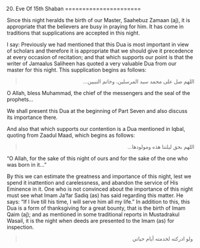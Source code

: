 20. Eve Of 15th Shaban
======================

Since this night heralds the birth of our Master, Saahebuz Zamaan (aj),
it is appropriate that the believers are busy in praying for him. It has
come in traditions that supplications are accepted in this night.

I say: Previously we had mentioned that this Dua is most important in
view of scholars and therefore it is appropriate that we should give it
precedence at every occasion of recitation; and that which supports our
point is that the writer of Jamaalus Saliheen has quoted a very valuable
Dua from our master for this night. This supplication begins as follows:

<blockquote dir="rtl">
  <p>
اللهم صل على محمد سيد المرسلين، وخاتم النبيين...
  </p>
</blockquote>

O Allah, bless Muhammad, the chief of the messengers and the seal of the
prophets…

We shall present this Dua at the beginning of Part Seven and also
discuss its importance there.

And also that which supports our contention is a Dua mentioned in Iqbal,
quoting from Zaadul Maad, which begins as follows:

<blockquote dir="rtl">
  <p>
اللهم بحق ليلتنا هذه ومولودها...
  </p>
</blockquote>

“O Allah, for the sake of this night of ours and for the sake of the one
who was born in it…”

By this we can estimate the greatness and importance of this night, lest
we spend it inattention and carelessness, and abandon the service of His
Eminence in it. One who is not convinced about the importance of this
night must see what Imam Ja’far Sadiq (as) has said regarding this
matter. He says: “If I live till his time, I will serve him all my
life.” In addition to this, this Dua is a form of thanksgiving for a
great bounty, that is the birth of Imam Qaim (aj); and as mentioned in
some traditional reports in Mustadrakul Wasail, it is the night when
deeds are presented to the Imam (as) for inspection.

<blockquote dir="rtl">
  <p>
 ولو ادركته لخدمته أيام حياتي 
  </p>
</blockquote>


